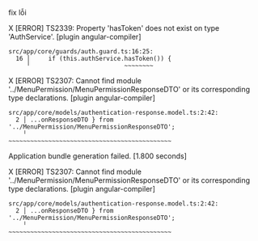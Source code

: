 fix lỗi 

X [ERROR] TS2339: Property 'hasToken' does not exist on type 'AuthService'. [plugin angular-compiler]

    src/app/core/guards/auth.guard.ts:16:25:
      16 │     if (this.authService.hasToken()) {
         ╵                          ~~~~~~~~


X [ERROR] TS2307: Cannot find module '../MenuPermission/MenuPermissionResponseDTO' or its corresponding type declarations. [plugin angular-compiler]

    src/app/core/models/authentication-response.model.ts:2:42:
      2 │ ...onResponseDTO } from '../MenuPermission/MenuPermissionResponseDTO';
        ╵                         ~~~~~~~~~~~~~~~~~~~~~~~~~~~~~~~~~~~~~~~~~~~~~


Application bundle generation failed. [1.800 seconds]

X [ERROR] TS2307: Cannot find module '../MenuPermission/MenuPermissionResponseDTO' or its corresponding type declarations. [plugin angular-compiler]

    src/app/core/models/authentication-response.model.ts:2:42:
      2 │ ...onResponseDTO } from '../MenuPermission/MenuPermissionResponseDTO';
        ╵                         ~~~~~~~~~~~~~~~~~~~~~~~~~~~~~~~~~~~~~~~~~~~~~

